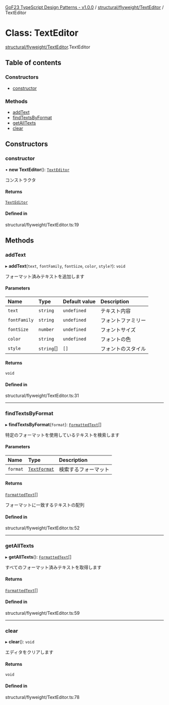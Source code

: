 [GoF23 TypeScript Design Patterns - v1.0.0](../README.md) / [structural/flyweight/TextEditor](../modules/structural_flyweight_TextEditor.md) / TextEditor

# Class: TextEditor

[structural/flyweight/TextEditor](../modules/structural_flyweight_TextEditor.md).TextEditor

## Table of contents

### Constructors

- [constructor](structural_flyweight_TextEditor.TextEditor.md#constructor)

### Methods

- [addText](structural_flyweight_TextEditor.TextEditor.md#addtext)
- [findTextsByFormat](structural_flyweight_TextEditor.TextEditor.md#findtextsbyformat)
- [getAllTexts](structural_flyweight_TextEditor.TextEditor.md#getalltexts)
- [clear](structural_flyweight_TextEditor.TextEditor.md#clear)

## Constructors

### constructor

• **new TextEditor**(): [`TextEditor`](structural_flyweight_TextEditor.TextEditor.md)

コンストラクタ

#### Returns

[`TextEditor`](structural_flyweight_TextEditor.TextEditor.md)

#### Defined in

structural/flyweight/TextEditor.ts:19

## Methods

### addText

▸ **addText**(`text`, `fontFamily`, `fontSize`, `color`, `style?`): `void`

フォーマット済みテキストを追加します

#### Parameters

| Name | Type | Default value | Description |
| :------ | :------ | :------ | :------ |
| `text` | `string` | `undefined` | テキスト内容 |
| `fontFamily` | `string` | `undefined` | フォントファミリー |
| `fontSize` | `number` | `undefined` | フォントサイズ |
| `color` | `string` | `undefined` | フォントの色 |
| `style` | `string`[] | `[]` | フォントのスタイル |

#### Returns

`void`

#### Defined in

structural/flyweight/TextEditor.ts:31

___

### findTextsByFormat

▸ **findTextsByFormat**(`format`): [`FormattedText`](structural_flyweight_FormattedText.FormattedText.md)[]

特定のフォーマットを使用しているテキストを検索します

#### Parameters

| Name | Type | Description |
| :------ | :------ | :------ |
| `format` | [`TextFormat`](../interfaces/structural_flyweight_TextFormat.TextFormat.md) | 検索するフォーマット |

#### Returns

[`FormattedText`](structural_flyweight_FormattedText.FormattedText.md)[]

フォーマットに一致するテキストの配列

#### Defined in

structural/flyweight/TextEditor.ts:52

___

### getAllTexts

▸ **getAllTexts**(): [`FormattedText`](structural_flyweight_FormattedText.FormattedText.md)[]

すべてのフォーマット済みテキストを取得します

#### Returns

[`FormattedText`](structural_flyweight_FormattedText.FormattedText.md)[]

#### Defined in

structural/flyweight/TextEditor.ts:59

___

### clear

▸ **clear**(): `void`

エディタをクリアします

#### Returns

`void`

#### Defined in

structural/flyweight/TextEditor.ts:78
